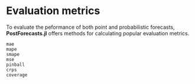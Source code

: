 # Evaluation metrics
To evaluate the peformance of both point and probabilistic forecasts, **PostForecasts.jl** offers methods for calculating popular evaluation metrics.

```@docs
mae
mape
smape
mse
pinball
crps
coverage
```
